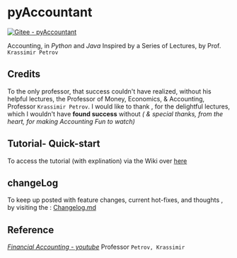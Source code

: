 # pyAccountant

[![Gitee - pyAccountant](https://img.shields.io/badge/Gitee-pyAccountant-0B91F2)](https://gitee.com/lutfipro/py-accountant)

Accounting, in _Python_ and _Java_
Inspired by a Series of Lectures, by Prof. `Krassimir Petrov`

## Credits

To the only professor, that success couldn't have realized, without his helpful lectures,  the Professor of Money, Economics, & Accounting, Professor `Krassimir Petrov`. I would like to thank , for the delightful lectures, which I wouldn't have **found success** without *( & special thanks, from *the heart*, for making Accounting Fun to watch)*

## Tutorial- Quick-start
To access the tutorial (with explination) via the Wiki over [here](https://github.com/adamwillisMastery/pyAccountant/wiki)

## changeLog
To keep up posted with feature changes, current hot-fixes, and thoughts , by visiting the : [Changelog.md](https://github.com/adamwillisMastery/pyAccountant/blob/main/Changelog.md)

## Reference

[_Financial Accounting - youtube_](https://www.youtube.com/playlist?list=PLesgViD0jhW8_Q5QfOribZqNrivFJ_evf) Professor `Petrov, Krassimir`
